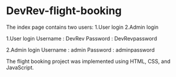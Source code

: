 # DevRev-flight-booking

The index page contains two users:
1.User login
2.Admin login

1.User login
Username : DevRev
Password : DevRevpassword

2.Admin login
Username : admin
Password : adminpassword

The flight booking project was implemented using HTML, CSS, and JavaScript.
